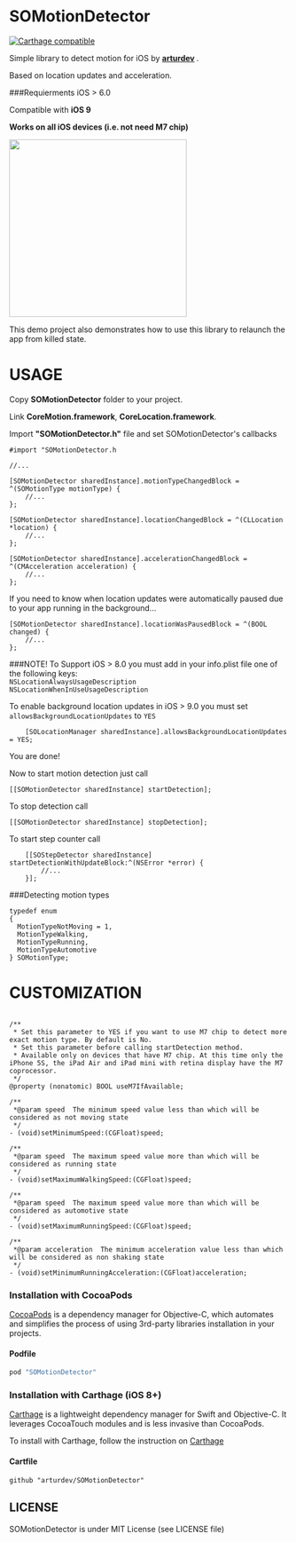 SOMotionDetector
================
[![Carthage compatible](https://img.shields.io/badge/Carthage-compatible-4BC51D.svg?style=flat)](https://github.com/Carthage/Carthage)

Simple library to detect motion for iOS by <b> <a href="https://github.com/arturdev">arturdev</a> </b>.

Based on location updates and acceleration.

###Requierments
iOS > 6.0 

Compatible with <b>iOS 9</b>

<b>Works on all iOS devices (i.e. not need M7 chip)</b>

<img src="https://raw.github.com/SocialObjects-Software/SOMotionDetector/master/MotionDetection/screenshot.PNG" width=320>

This demo project also demonstrates how to use this library to relaunch the app from killed state.

USAGE
=====
Copy <b>SOMotionDetector</b> folder to your project.

Link <b>CoreMotion.framework</b>, <b>CoreLocation.framework</b>.

Import <b>"SOMotionDetector.h"</b> file and set SOMotionDetector's callbacks

```ObjC
#import "SOMotionDetector.h

//...

[SOMotionDetector sharedInstance].motionTypeChangedBlock = ^(SOMotionType motionType) {
    //...
};
    
[SOMotionDetector sharedInstance].locationChangedBlock = ^(CLLocation *location) {
    //...
};

[SOMotionDetector sharedInstance].accelerationChangedBlock = ^(CMAcceleration acceleration) {
    //...    
};
```

If you need to know when location updates were automatically paused due to your app running in the background...

```ObjC
[SOMotionDetector sharedInstance].locationWasPausedBlock = ^(BOOL changed) {
    //...    
};
```

###NOTE!
To Support iOS > 8.0 you must add in your info.plist file one of the following keys: <br>
`NSLocationAlwaysUsageDescription`<br> `NSLocationWhenInUseUsageDescription`

To enable background location updates in iOS > 9.0 you must set `allowsBackgroundLocationUpdates` to `YES` <br>
```ObjC
    [SOLocationManager sharedInstance].allowsBackgroundLocationUpdates = YES;
```

You are done! 

Now to start motion detection just call
```ObjC 
[[SOMotionDetector sharedInstance] startDetection];
```

To stop detection call
```ObjC 
[[SOMotionDetector sharedInstance] stopDetection];
```  

To start step counter call
```ObjC
    [[SOStepDetector sharedInstance] startDetectionWithUpdateBlock:^(NSError *error) {
        //...
    }];
```
###Detecting motion types
```ObjC
typedef enum
{
  MotionTypeNotMoving = 1,
  MotionTypeWalking,
  MotionTypeRunning,
  MotionTypeAutomotive
} SOMotionType;
```

CUSTOMIZATION
=============
```ObjC

/**
 * Set this parameter to YES if you want to use M7 chip to detect more exact motion type. By default is No.
 * Set this parameter before calling startDetection method.
 * Available only on devices that have M7 chip. At this time only the iPhone 5S, the iPad Air and iPad mini with retina display have the M7 coprocessor.
 */
@property (nonatomic) BOOL useM7IfAvailable;

/**
 *@param speed  The minimum speed value less than which will be considered as not moving state
 */
- (void)setMinimumSpeed:(CGFloat)speed;

/**
 *@param speed  The maximum speed value more than which will be considered as running state
 */
- (void)setMaximumWalkingSpeed:(CGFloat)speed;

/**
 *@param speed  The maximum speed value more than which will be considered as automotive state
 */
- (void)setMaximumRunningSpeed:(CGFloat)speed;

/**
 *@param acceleration  The minimum acceleration value less than which will be considered as non shaking state
 */
- (void)setMinimumRunningAcceleration:(CGFloat)acceleration;

```

### Installation with CocoaPods

[CocoaPods](http://cocoapods.org) is a dependency manager for Objective-C, which automates and simplifies the process of using 3rd-party libraries installation in your projects.

#### Podfile

```ruby
pod "SOMotionDetector"
```

### Installation with Carthage (iOS 8+)

 [Carthage](https://github.com/Carthage/Carthage) is a lightweight dependency manager for Swift and Objective-C. It leverages CocoaTouch modules and is less invasive than CocoaPods.

 To install with Carthage, follow the instruction on [Carthage](https://github.com/Carthage/Carthage)

 #### Cartfile
 ```
 github "arturdev/SOMotionDetector"
 ```


<h2>LICENSE</h2>
SOMotionDetector is under MIT License (see LICENSE file)
